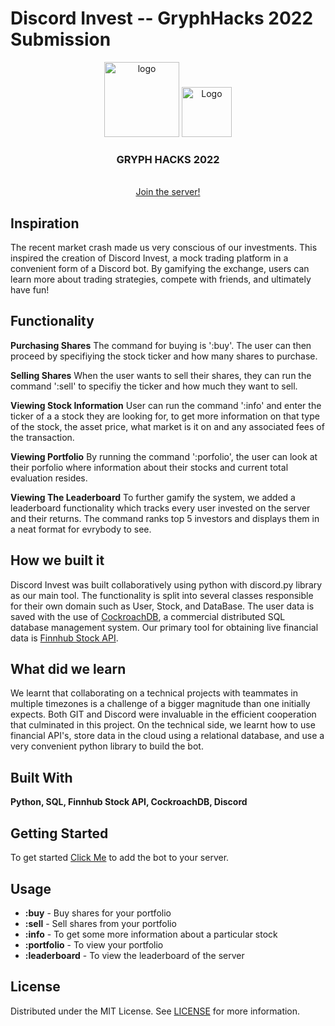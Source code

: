 # Discord Invest -- GryphHacks 2022 Submission<br/>

<p align="center">
  <img src="https://user-images.githubusercontent.com/56948805/169717054-e55d7292-a81d-409a-a5a8-0558beac739e.png" alt="logo" width="120" height="120">
  <a>
    <img src="link here" alt="Logo" width="80" height="80">
  </a>
  <h3 align="center">GRYPH HACKS 2022</h3>

  <p align="center">
    <br/>
    <a href="https://discord.gg/sXJdbFxc">Join the server!</a>
    <br/>
  </p>
</p>

## Inspiration

The recent market crash made us very conscious of our investments. This inspired the creation of Discord Invest, a mock trading platform in a convenient form of a Discord bot. By gamifying the exchange, users can learn more about trading strategies, compete with friends, and ultimately have fun!

## Functionality

**Purchasing Shares**
The command for buying is ':buy'. The user can then proceed by specifiying the stock ticker and how many shares to purchase.

**Selling Shares**
When the user wants to sell their shares, they can run the command ':sell' to specifiy the ticker and how much they want to sell.

**Viewing Stock Information**
User can run the command ':info' and enter the ticker of a a stock they are looking for, to get more information on that type of the stock, the asset price, what market is it on and any associated fees of the transaction.

**Viewing Portfolio**
By running the command ':porfolio', the user can look at their porfolio where information about their stocks and current total evaluation resides.

**Viewing The Leaderboard**
To further gamify the system, we added a leaderboard functionality which tracks every user invested on the server and their returns. The command ranks top 5 investors and displays them in a neat format for evrybody to see.

## How we built it

Discord Invest was built collaboratively using python with discord.py library as our main tool. The functionality is split into several classes responsible for their own domain such as User, Stock, and DataBase. The user data is saved with the use of [CockroachDB](https://www.cockroachlabs.com/), a commercial distributed SQL database management system. Our primary tool for obtaining live financial data is [Finnhub Stock API](https://finnhub.io/).

## What did we learn

We learnt that collaborating on a technical projects with teammates in multiple timezones is a challenge of a bigger magnitude than one initially expects. Both GIT and Discord were invaluable in the efficient cooperation that culminated in this project. On the technical side, we learnt how to use financial API's, store data in the cloud using a relational database, and use a very convenient python library to build the bot.

## Built With

**Python, SQL, Finnhub Stock API, CockroachDB, Discord**

## Getting Started

To get started <a href="   server address  ">Click Me</a> to add the bot to your server.

## Usage

- **:buy** - Buy shares for your portfolio<br/>
- **:sell** - Sell shares from your portfolio <br/>
- **:info** - To get some more information about a particular stock <br/>
- **:portfolio** - To view your portfolio <br/>
- **:leaderboard** - To view the leaderboard of the server <br/>

## License

Distributed under the MIT License. See [LICENSE](https://github.com///blob/main/LICENSE.md) for more information.
